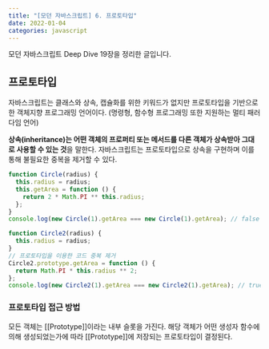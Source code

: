 ```yaml
---
title: "[모던 자바스크립트] 6. 프로토타입"
date: 2022-01-04
categories: javascript
---
```


모던 자바스크립트 Deep Dive 19장을 정리한 글입니다.

## 프로토타입

자바스크립트는 클래스와 상속, 캡슐화를 위한 키워드가 없지만 프로토타입을 기반으로한 객체지향 프로그래밍 언어이다. (명령형, 함수형 프로그래밍 또한 지원하는 멀티 패러다임 언어)

**상속(inheritance)는 어떤 객체의 프로퍼티 또는 메서드를 다른 객체가 상속받아 그대로 사용할 수 있는 것**을 말한다. 자바스크립트는 프로토타입으로 상속을 구현하며 이를 통해 불필요한 중복을 제거할 수 있다.

```javascript
function Circle(radius) {
  this.radius = radius;
  this.getArea = function () {
    return 2 * Math.PI ** this.radius;
  };
}
console.log(new Circle(1).getArea === new Circle(1).getArea); // false

function Circle2(radius) {
  this.radius = radius;
}
// 프로토타입을 이용한 코드 중복 제거
Circle2.prototype.getArea = function () {
  return Math.PI * this.radius ** 2;
};
console.log(new Circle2(1).getArea === new Circle2(1).getArea); // true
```

### 프로토타입 접근 방법

모든 객체는 [[Prototype]]이라는 내부 슬롯을 가진다. 해당 객체가 어떤 생성자 함수에 의해 생성되었는가에 따라 [[Prototype]]에 저장되는 프로토타입이 결정된다.
